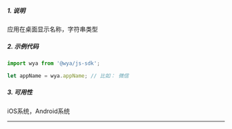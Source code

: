 ##### 1. 说明

应用在桌面显示名称，字符串类型


##### 2. 示例代码

```javascript
import wya from '@wya/js-sdk';

let appName = wya.appName; // 比如： 微信
```
##### 3. 可用性
iOS系统，Android系统

---------
